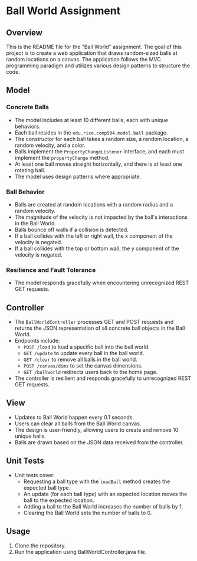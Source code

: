 # Ball World Assignment

## Overview

This is the README file for the "Ball World" assignment. The goal of this project is to create a web application that draws random-sized balls at random locations on a canvas. The application follows the MVC programming paradigm and utilizes various design patterns to structure the code.

## Model

### Concrete Balls

- The model includes at least 10 different balls, each with unique behaviors.
- Each ball resides in the `edu.rice.comp504.model.ball` package.
- The constructor for each ball takes a random size, a random location, a random velocity, and a color.
- Balls implement the `PropertyChangeListener` interface, and each must implement the `propertyChange` method.
- At least one ball moves straight horizontally, and there is at least one rotating ball.
- The model uses design patterns where appropriate.

### Ball Behavior

- Balls are created at random locations with a random radius and a random velocity.
- The magnitude of the velocity is not impacted by the ball's interactions in the Ball World.
- Balls bounce off walls if a collision is detected.
- If a ball collides with the left or right wall, the x component of the velocity is negated.
- If a ball collides with the top or bottom wall, the y component of the velocity is negated.

### Resilience and Fault Tolerance

- The model responds gracefully when encountering unrecognized REST GET requests.

## Controller

- The `BallWorldController` processes GET and POST requests and returns the JSON representation of all concrete ball objects in the Ball World.
- Endpoints include:
  - `POST /load` to load a specific ball into the ball world.
  - `GET /update` to update every ball in the ball world.
  - `GET /clear` to remove all balls in the ball world.
  - `POST /canvas/dims` to set the canvas dimensions.
  - `GET /ballworld` redirects users back to the home page.
- The controller is resilient and responds gracefully to unrecognized REST GET requests.

## View

- Updates to Ball World happen every 0.1 seconds.
- Users can clear all balls from the Ball World canvas.
- The design is user-friendly, allowing users to create and remove 10 unique balls.
- Balls are drawn based on the JSON data received from the controller.

## Unit Tests

- Unit tests cover:
  - Requesting a ball type with the `loadBall` method creates the expected ball type.
  - An update (for each ball type) with an expected location moves the ball to the expected location.
  - Adding a ball to the Ball World increases the number of balls by 1.
  - Clearing the Ball World sets the number of balls to 0.

## Usage

1. Clone the repository.
2. Run the application using BallWorldController.java file.

